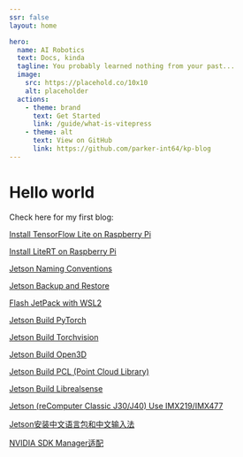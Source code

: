 ```yaml
---
ssr: false
layout: home

hero:
  name: AI Robotics
  text: Docs, kinda
  tagline: You probably learned nothing from your past...
  image:
    src: https://placehold.co/10x10
    alt: placeholder
  actions:
    - theme: brand
      text: Get Started
      link: /guide/what-is-vitepress
    - theme: alt
      text: View on GitHub
      link: https://github.com/parker-int64/kp-blog
---
```



<div class="image-container"></div>

<script setup>
import { ref, onMounted, h, render } from 'vue'

onMounted(async () => {
  const { Vue3Lottie } = await import('vue3-lottie')
  const Assistant = await import('/src/assistant-animation.json')

  const target = document.querySelector('.image-container')
  if (target && target.parentNode) {
    const parent = target.parentNode

    const mountDiv = document.createElement('div')
    parent.replaceChild(mountDiv, target)

    const vnode = h(Vue3Lottie, {
      animationData: Assistant.default,
      height: 200,
      width: 200
    })

    render(vnode, mountDiv)
  }
})
</script>
<template>
  <div ref="placeholder" class="w-48 h-48" style="display: none;"></div>
</template>



# Hello world

Check here for my first blog:


[Install TensorFlow Lite on Raspberry Pi](./Install-TensorFlow-Lite-on-RPi.md)

[Install LiteRT on Raspberry Pi](./Install-LiteRT-on-RPi.md) 

[Jetson Naming Conventions](./Jetson-Naming-Conventions.md)

[Jetson Backup and Restore](./Jetson-Backup-and-Restore.md)

[Flash JetPack with WSL2](./Flash-Jetpack-wsl2.md)

[Jetson Build PyTorch](./Jetson-Build-Pytorch.md)

[Jetson Build Torchvision](./Jetson-Build-Torchvision.md)

[Jetson Build Open3D](./Jetson-Build-Open3D.md)

[Jetson Build PCL (Point Cloud Library)](./Jetson-Build-PCL.md)

[Jetson Build Librealsense](./Jetson-Build-Librealsense.md)

[Jetson (reComputer Classic J30/J40) Use IMX219/IMX477](./Configure-reComputer-IMX219-IMX477.md)

[Jetson安装中文语言包和中文输入法](./Jetson安装中文输入法.md)


[NVIDIA SDK Manager适配](./SDKManager适配.md)
